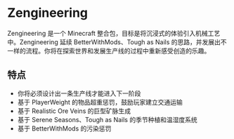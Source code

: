 # Zengineering

Zengineering 是一个 Minecraft 整合包，目标是将沉浸式的体验引入机械工艺中。Zengineering 延续 BetterWithMods、Tough as Nails 的思路，并发展出不一样的流程。你将在探索世界和发展生产线的过程中重新感受创造的乐趣。

## 特点

 * 你将必须设计出一条生产线才能进入下一阶段
 * 基于 PlayerWeight 的物品超重惩罚，鼓励玩家建立交通运输
 * 基于 Realistic Ore Veins 的巨型矿脉生成
 * 基于 Serene Seasons、Tough as Nails 的季节种植和温湿度系统
 * 基于 BetterWithMods 的污染惩罚
